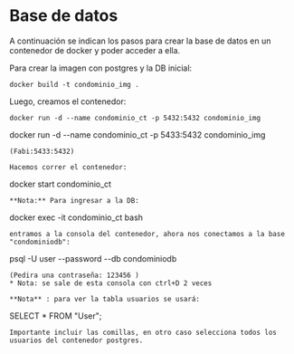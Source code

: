 # Base de datos

A continuación se indican los pasos para crear la base de datos en un contenedor de docker y poder acceder a ella.

Para crear la imagen con postgres y la DB inicial:

```
docker build -t condominio_img .
```

Luego, creamos el contenedor:

```
docker run -d --name condominio_ct -p 5432:5432 condominio_img
```

docker run -d --name condominio_ct -p 5433:5432 condominio_img

```
(Fabi:5433:5432)

Hacemos correr el contenedor:
```

docker start condominio_ct

```
**Nota:** Para ingresar a la DB:
```

docker exec -it condominio_ct bash

```
entramos a la consola del contenedor, ahora nos conectamos a la base "condominiodb":
```

psql -U user --password --db condominiodb

```
(Pedira una contraseña: 123456 )
* Nota: se sale de esta consola con ctrl+D 2 veces

**Nota** : para ver la tabla usuarios se usará:
```

SELECT \* FROM "User";

```
Importante incluir las comillas, en otro caso selecciona todos los usuarios del contenedor postgres.
```
